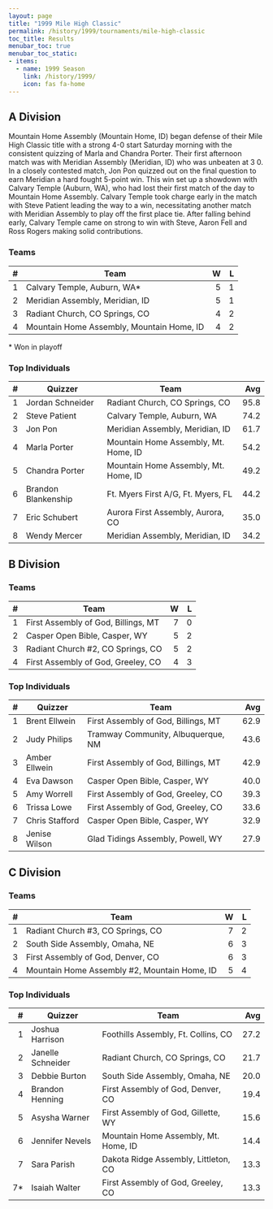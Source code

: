 ```yaml
---
layout: page
title: "1999 Mile High Classic"
permalink: /history/1999/tournaments/mile-high-classic
toc_title: Results
menubar_toc: true
menubar_toc_static:
- items:
  - name: 1999 Season
    link: /history/1999/
    icon: fas fa-home
---
```


## A Division

Mountain Home Assembly (Mountain Home, ID) began defense of their Mile High Classic title with a strong 4-0 start Saturday morning with the consistent quizzing of Marla and Chandra
Porter. Their first afternoon match was with Meridian Assembly (Meridian, ID) who was unbeaten at 3   0. In a closely contested match, Jon Pon quizzed out on the final question to
earn Meridian a hard fought 5-point win. This win set up a showdown with Calvary Temple (Auburn, WA), who had lost their first match of the day to Mountain Home Assembly.
Calvary Temple took charge early in the match with Steve Patient leading the way to a win, necessitating another match with Meridian Assembly to play off the first place tie. After
falling behind early, Calvary Temple came on strong to win with Steve, Aaron Fell and Ross Rogers making solid contributions.

### Teams

|    # | Team                                      |    W |    L |
| ---: | ----------------------------------------- | ---: | ---: |
|    1 | Calvary Temple, Auburn, WA*               |    5 |    1 |
|    2 | Meridian Assembly, Meridian, ID           |    5 |    1 |
|    3 | Radiant Church, CO Springs, CO            |    4 |    2 |
|    4 | Mountain Home Assembly, Mountain Home, ID |    4 |    2 |

\* Won in playoff

### Top Individuals

|    # | Quizzer             | Team                                 |  Avg |
| ---: | ------------------- | ------------------------------------ | ---: |
|    1 | Jordan Schneider    | Radiant Church, CO Springs, CO       | 95.8 |
|    2 | Steve Patient       | Calvary Temple, Auburn, WA           | 74.2 |
|    3 | Jon Pon             | Meridian Assembly, Meridian, ID      | 61.7 |
|    4 | Marla Porter        | Mountain Home Assembly, Mt. Home, ID | 54.2 |
|    5 | Chandra Porter      | Mountain Home Assembly, Mt. Home, ID | 49.2 |
|    6 | Brandon Blankenship | Ft. Myers First A/G, Ft. Myers, FL   | 44.2 |
|    7 | Eric Schubert       | Aurora First Assembly, Aurora, CO    | 35.0 |
|    8 | Wendy Mercer        | Meridian Assembly, Meridian, ID      | 34.2 |

## B Division

### Teams

|    # | Team                                |    W |    L |
| ---: | ----------------------------------- | ---: | ---: |
|    1 | First Assembly of God, Billings, MT |    7 |    0 |
|    2 | Casper Open Bible, Casper, WY       |    5 |    2 |
|    3 | Radiant Church #2, CO Springs, CO   |    5 |    2 |
|    4 | First Assembly of God, Greeley, CO  |    4 |    3 |

### Top Individuals

|    # | Quizzer        | Team                                |  Avg |
| ---: | -------------- | ----------------------------------- | ---: |
|    1 | Brent Ellwein  | First Assembly of God, Billings, MT | 62.9 |
|    2 | Judy Philips   | Tramway Community, Albuquerque, NM  | 43.6 |
|    3 | Amber Ellwein  | First Assembly of God, Billings, MT | 42.9 |
|    4 | Eva Dawson     | Casper Open Bible, Casper, WY       | 40.0 |
|    5 | Amy Worrell    | First Assembly of God, Greeley, CO  | 39.3 |
|    6 | Trissa Lowe    | First Assembly of God, Greeley, CO  | 33.6 |
|    7 | Chris Stafford | Casper Open Bible, Casper, WY       | 32.9 |
|    8 | Jenise Wilson  | Glad Tidings Assembly, Powell, WY   | 27.9 |

## C Division

### Teams

|    # | Team                                         |    W |    L |
| ---: | -------------------------------------------- | ---: | ---: |
|    1 | Radiant Church #3, CO Springs, CO            |    7 |    2 |
|    2 | South Side Assembly, Omaha, NE               |    6 |    3 |
|    3 | First Assembly of God, Denver, CO            |    6 |    3 |
|    4 | Mountain Home Assembly #2, Mountain Home, ID |    5 |    4 |

### Top Individuals

|    # | Quizzer           | Team                                 |  Avg |
| ---: | ----------------- | ------------------------------------ | ---: |
|    1 | Joshua Harrison   | Foothills Assembly, Ft. Collins, CO  | 27.2 |
|    2 | Janelle Schneider | Radiant Church, CO Springs, CO       | 21.7 |
|    3 | Debbie Burton     | South Side Assembly, Omaha, NE       | 20.0 |
|    4 | Brandon Henning   | First Assembly of God, Denver, CO    | 19.4 |
|    5 | Asysha Warner     | First Assembly of God, Gillette, WY  | 15.6 |
|    6 | Jennifer Nevels   | Mountain Home Assembly, Mt. Home, ID | 14.4 |
|    7 | Sara Parish       | Dakota Ridge Assembly, Littleton, CO | 13.3 |
|   7* | Isaiah Walter     | First Assembly of God, Greeley, CO   | 13.3 |

